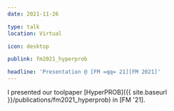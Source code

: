 ```yaml
---
date: 2021-11-26

type: talk
location: Virtual

icon: desktop

publink: fm2021_hyperprob

headline: 'Presentation @ [FM =qq= 21][FM 2021]'
---
```


I presented our toolpaper [HyperPROB]({{ site.baseurl }}/publications/fm2021_hyperprob) in [FM '21].